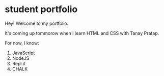 # student portfolio

Hey! Welcome to my portfolio.

It's coming up tommorow when I learn HTML and CSS with Tanay Pratap.

For now, I know:
1. JavaScript
2. NodeJS
3. Repl.it
4. CHALK